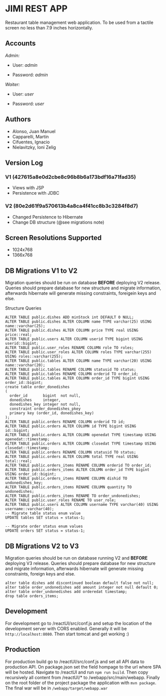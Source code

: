# JIMI REST APP


Restaurant table management web application.
To be used from a tactile screen no less than 7.9 inches horizontally.


## Accounts

_Admin:_

* User: _admin_

* Password: _admin_

_Waiter:_

* User: _user_

* Password: _user_


## Authors

* Alonso, Juan Manuel
* Capparelli, Martín
* Cifuentes, Ignacio
* Nielavitzky, Ioni Zelig

## Version Log

### V1 (427615a8e0d2cbe8c96b8b6a173bdf16a71fad35)

* Views with JSP 
* Persistence with JDBC
 
### V2 (80e2d61f9a570613b4a8ca4f41cc8b3c3284f8d7)

* Changed Persistence to Hibernate
* Change DB structure (@see migrations note)

## Screen Resolutions Supported
*  1024x768
*  1366x768

## DB Migrations V1 to V2
Migration queries should be run on database **BEFORE** deploying V2 release.
Queries should prepare database for new structure and migrate information, afterwards hibernate will generate
missing constraints, foreigein keys and else.

Structure Queries 
```
ALTER TABLE public.dishes ADD minStock int DEFAULT 0 NULL;
ALTER TABLE public.dishes ALTER COLUMN name TYPE varchar(25) USING name::varchar(25);
ALTER TABLE public.dishes ALTER COLUMN price TYPE real USING price::real;
ALTER TABLE public.users ALTER COLUMN userid TYPE bigint USING userid::bigint;
ALTER TABLE public.user_roles RENAME COLUMN role TO roles;
ALTER TABLE public.user_roles ALTER COLUMN roles TYPE varchar(255) USING roles::varchar(255);
ALTER TABLE public.tables ALTER COLUMN name TYPE varchar(20) USING name::varchar(20);
ALTER TABLE public.tables RENAME COLUMN statusid TO status;
ALTER TABLE public.tables RENAME COLUMN orderid TO order_id;
ALTER TABLE public.tables ALTER COLUMN order_id TYPE bigint USING order_id::bigint;
create table order_donedishes
(
  order_id       bigint  not null,
  donedishes     integer,
  donedishes_key integer not null,
  constraint order_donedishes_pkey
  primary key (order_id, donedishes_key)
);
ALTER TABLE public.orders RENAME COLUMN orderid TO id;
ALTER TABLE public.orders ALTER COLUMN id TYPE bigint USING id::bigint;
ALTER TABLE public.orders ALTER COLUMN openedat TYPE timestamp USING openedat::timestamp;
ALTER TABLE public.orders ALTER COLUMN closedat TYPE timestamp USING closedat::timestamp;
ALTER TABLE public.orders RENAME COLUMN statusid TO status;
ALTER TABLE public.orders ALTER COLUMN total TYPE real USING total::real;
ALTER TABLE public.orders_items RENAME COLUMN orderid TO order_id;
ALTER TABLE public.orders_items ALTER COLUMN order_id TYPE bigint USING order_id::bigint;
ALTER TABLE public.orders_items RENAME COLUMN dishid TO undonedishes_key;
ALTER TABLE public.orders_items RENAME COLUMN quantity TO undonedishes;
ALTER TABLE public.orders_items RENAME TO order_undonedishes;
ALTER TABLE public.user_roles RENAME TO user_role;
ALTER TABLE public.users ALTER COLUMN username TYPE varchar(40) USING username::varchar(40);
-- Migrate table status enum value
UPDATE tables SET status = status-1;

-- Migrate order status enum values
UPDATE orders SET status = status-1;
```

## DB Migrations V2 to V3
Migration queries should be run on database running V2 and **BEFORE** deploying V3 release.
Queries should prepare database for new structure and migrate information, afterwards hibernate will generate
missing constraints, foreign keys and else.

```
alter table dishes add discontinued boolean default false not null;
alter table order_undonedishes add amount integer not null default 0;
alter table order_undonedishes add orderedat timestamp;
drop table orders_items;
```


## Development
For development go to /reactUI/src/conf.js and setup the location of the development server with CORS enabled. Generally
it will be `http://localhost:8080`. Then start tomcat and get working :)

## Production
For production build go to /reactUI/src/conf.js and set all API data to production API. 
On package.json set the field hompage to the url where SPA will be hosted.
Navigate to /reactUI and run `npm run build`. Then copy recursively all content from /reactUI/* to /webapp/src/main/webapp.
Finally on the root folder of the project package the application with `mvn package`.
The final war will be in `/webapp/target/webapp.war`

